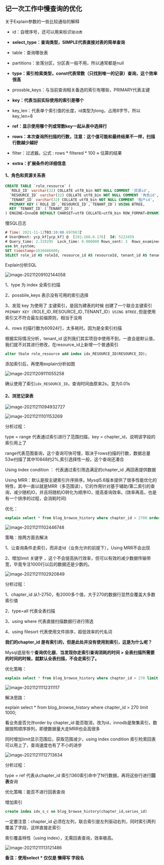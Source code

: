 ## 记一次工作中慢查询的优化

关于Explain参数的一些比较通俗的解释

- id：自增序号，还可以用来标识`驱动表`
- **select_type：查询类型，SIMPLE代表直接对表的简单查询**
- table：查询哪张表
- partitions：坐落分区，分区表一般不用，所以通常都是null
- **type：索引检索类型，const代表常数（只找到唯一的记录）查询，这个效率很高**
- prossble_keys：与当前查询相关备选的索引有哪些，PRIMARY代表主键
- **key：代表当前实际使用的索引是哪个**
- key_len：代表单个索引值的长度，id类型为long，占用8字节，所以key_len=8
- **ref：显示使用哪个列或常数key一起从表中选择行**
- **rows：本次查询所扫描的行数，注意：这个值可能和最终结果不一样，扫描行数越少越好**

- filter：过滤器。公式 : rows * filtered * 100 ≈ 估算的结果

- **extra：扩展条件的详细信息**

#### 1、角色和资源关系表

```sql
CREATE TABLE `role_resource` (
  `ROLE_ID` varchar(32) COLLATE utf8_bin NOT NULL COMMENT '资源id',
  `RESOURCE_ID` varchar(32) COLLATE utf8_bin NOT NULL COMMENT '角色id',
  `TENANT_ID` varchar(32) COLLATE utf8_bin NOT NULL COMMENT '租户id',
  PRIMARY KEY (`ROLE_ID`,`RESOURCE_ID`,`TENANT_ID`) USING BTREE,
  KEY `TENANT_ID` (`TENANT_ID`)
) ENGINE=InnoDB DEFAULT CHARSET=utf8 COLLATE=utf8_bin ROW_FORMAT=DYNAMIC COMMENT='角色和资源关系表'
```

慢SQL日志

```sql
# Time: 2021-11-12T03:10:00.697067Z
# User@Host: ycp_kf[ycp_kf] @  [192.168.0.176]  Id: 5223459
# Query_time: 2.319295  Lock_time: 0.000000 Rows_sent: 3  Rows_examined: 59094
use bt_system;
SET timestamp=1636686600;
SELECT role_id AS roleId, resource_id AS resourceId, tenant_id AS tenantId FROM ROLE_RESOURCE WHERE tenant_id = '83060345edf246298eb6899ade8d29ff' AND resource_id IN ('fabb24743e4f45499da45e6e01bbe678');
```

Explain分析SQL

![image-20211209102144058](https://mygiteepic.oss-cn-shenzhen.aliyuncs.com/img/image-20211209102144058.png)

1、type 为 index  全索引扫描 

2、possbile_keys 表示没有可用的索引选择

3、发现 key 为使用了 主键索引，是因为建表的时候 创建了一个联合主键索引` PRIMARY KEY (`ROLE_ID`,`RESOURCE_ID`,`TENANT_ID`) USING BTREE,`但是使用索引又不符合最左前缀原则，相当于没用

4、rows 扫描行数为60924行，太多耗时。因为是全索引扫描

根据实际情况分析，tenant_id 这列我们其实项目中使用不到，一直会是默认值，我们就不对其进行修改，在resource_id上新增一个普通索引

```sql
alter tbale role_resource add index idx_RESOURCE_ID(RESOURCE_ID);
```

添加索引后，再使用explain分析如图

![image-20211209111055258](https://mygiteepic.oss-cn-shenzhen.aliyuncs.com/img/image-20211209111055258.png)

确认使用了索引`idx_RESOURCE_ID`，查询时间由原来2s，变为0.01s





#### 2、浏览记录表

![image-20211211094932727](https://mygiteepic.oss-cn-shenzhen.aliyuncs.com/img/image-20211211094932727.png)

![image-20211211101153269](https://mygiteepic.oss-cn-shenzhen.aliyuncs.com/img/image-20211211101153269.png)

分析过程：

type = range 代表通过索引进行了范围扫描，key = chapter_id，说明该字段的索引用上了

range代表范围查询，这个查询可快可慢，取决于rows扫描的行数，数据总量53w扫描了其中10848约2%,索引选择性一般，这个查询还凑合

Using index condition ： 代表通过索引筛选满足的chapter_id ,再回表提供数据

Using MRR：默认是按主键索引升序排序。Mysql5.6版本提供了很多性能优化的特性，其中一直以就是MRR（多范围读），它的作用针对基于辅助/第二索引的查询，减少随机IO，并且将随机IO转化为顺序IO，提高查询效率。(效率再高，也是有一个排序的过程，会消耗时间)

优化：

```sql
explain select * from blog_browse_history where chapter_id > 2700 order by chapter_id limit 0,1000;
```

![image-20211211102446748](https://mygiteepic.oss-cn-shenzhen.aliyuncs.com/img/image-20211211102446748.png)

策略：按两方面去解决

1、让查询条件走索引，而非走id（业务允许的前提下），Using MRR不会出现

2、增加limit 关键字 ，这个不会提高执行效率，但可以有效的减少数据传输带宽，毕竟专注1000行以后的数据还是少数的。



![image-20211211102920849](https://mygiteepic.oss-cn-shenzhen.aliyuncs.com/img/image-20211211102920849.png)

分析过程：

1、chapter_id 从1-2750，有2000多个值，大于270的数据行显然会覆盖大多数索引值

2、type=all 代表全表扫描

3、using where 代表直接扫描数据行进行筛选

4、using filesort 代表使用文件排序，超低效率的代名词

**我们的chapter_id  是有索引的，但是此处并没有使用到索引，这是为什么呢？**

Mysql底层有个**查询优化器**，**当发现你走索引查询消耗的时间 > 全表扫描所需要的时间的时候，就默认全表扫描，不会走索引了。**

优化策略：

```sql
explain select * from blog_browse_history where chapter_id > 270 limit 1000;
```

![image-20211211112311117](https://mygiteepic.oss-cn-shenzhen.aliyuncs.com/img/image-20211211112311117.png)

解决思路：

explain select * from blog_browse_history where chapter_id > 270 limit 1000;

看业务是否允许order by chapter_id 能否取消，改为id，innodb是聚集索引，数据按照顺序排列，即便数据量大走MRR也会高很多

同时增加limit显示范围后，获取范围减少，using index condition 索引检索回表可以用上了，查询速度也有了不小的进步



![image-20211211112713634](https://mygiteepic.oss-cn-shenzhen.aliyuncs.com/img/image-20211211112713634.png)

分析过程：

type = ref 代表从chapter_id 索引1360索引命中了N行数据，再将这些行进行**回表**查询

优化策略：能否不进行回表查询

增加索引

```sql
create index idx_s_c on blog_browse_history(chapter_id,series_id)
```

一定要注意：chapter_id 必须在左列，联合索引是左列驱动右列，同时索引两列覆盖了字段，这样直接走索引

索引覆盖特性（using index），无需回表查询，效率极高。

![image-20211211113121486](https://mygiteepic.oss-cn-shenzhen.aliyuncs.com/img/image-20211211113121486.png)



**备注：使用select * 仅仅是 懒得写 字段名**
